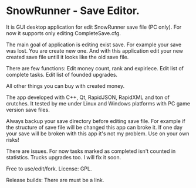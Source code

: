 # SnowRunner - Save Editor.

It is GUI desktop application for edit SnowRunner save file (PC only).
For now it supports only editing CompleteSave.cfg.

The main goal of application is editing exist save. 
For example your save was lost. You are create new one. And with this application edit your new created save file untill it looks like the old save file.

There are few functions:
Edit money count, rank and expiriece.
Edit list of complete tasks. 
Edit list of founded upgrades.

All other things you can buy with created money.

The app developed with C++, Qt, RapidJSON, RapidXML and ton of crutches.
It tested by me under Linux and Windows platforms with PC game version save files.

Always backup your save directory before editing save file. For example if the structure of save file will be changed this app can broke it. If one day your save will be broken with this app it's not my problem. Use on your own risks!

There are issues. For now tasks marked as completed isn't counted in statistics. Trucks upgrades too. I will fix it soon.
 
Free to use/edit/fork.
License: GPL.

Release builds:
There are must be a link.